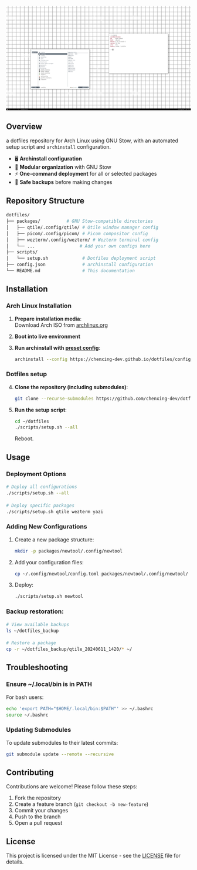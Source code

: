 ![Dotfiles Preview](./screenshot.png)  

## Overview

a dotfiles repository for Arch Linux using GNU Stow, with an automated setup script and `archinstall` configuration.  

- 🖥️ **Archinstall configuration**
- 🧩 **Modular organization** with GNU Stow
- ⚡ **One-command deployment** for all or selected packages
- 🔄 **Safe backups** before making changes

## Repository Structure

```bash
dotfiles/
├── packages/          # GNU Stow-compatible directories
│   ├── qtile/.config/qtile/ # Qtile window manager config
│   ├── picom/.config/picom/ # Picom compositor config
│   ├── wezterm/.config/wezterm/ # Wezterm terminal config
│   └── ...                 # Add your own configs here
├── scripts/
│   └── setup.sh             # Dotfiles deployment script
├── config.json              # archinstall configuration
└── README.md                # This documentation
```

## Installation

### Arch Linux Installation

1. **Prepare installation media**:  
   Download Arch ISO from [archlinux.org](https://archlinux.org/download/)

2. **Boot into live environment**

3. **Run archinstall with [preset config](https://chenxing-dev.github.io/dotfiles/config.json)**:
   ```bash
   archinstall --config https://chenxing-dev.github.io/dotfiles/config.json
   ```

### Dotfiles setup

4. **Clone the repository (including submodules)**:
   ```bash
   git clone --recurse-submodules https://github.com/chenxing-dev/dotfiles.git ~/dotfiles
   ```

5. **Run the setup script**:
   ```bash
   cd ~/dotfiles
   ./scripts/setup.sh --all
   ```
   Reboot.

## Usage

### Deployment Options

```bash
# Deploy all configurations
./scripts/setup.sh --all

# Deploy specific packages
./scripts/setup.sh qtile wezterm yazi
```

### Adding New Configurations

1. Create a new package structure:
   ```bash
   mkdir -p packages/newtool/.config/newtool
   ```

2. Add your configuration files:
   ```bash
   cp ~/.config/newtool/config.toml packages/newtool/.config/newtool/
   ```

3. Deploy:
   ```bash
   ./scripts/setup.sh newtool
   ```

### **Backup restoration**:

   ```bash
   # View available backups
   ls ~/dotfiles_backup
   
   # Restore a package
   cp -r ~/dotfiles_backup/qtile_20240611_1420/* ~/
   ```

## Troubleshooting

### Ensure ~/.local/bin is in PATH

For bash users:
```bash
echo 'export PATH="$HOME/.local/bin:$PATH"' >> ~/.bashrc
source ~/.bashrc
```

### Updating Submodules

To update submodules to their latest commits:
```bash
git submodule update --remote --recursive
```

## Contributing

Contributions are welcome! Please follow these steps:

1. Fork the repository
2. Create a feature branch (`git checkout -b new-feature`)
3. Commit your changes
4. Push to the branch
5. Open a pull request

## License

This project is licensed under the MIT License - see the [LICENSE](LICENSE) file for details.
